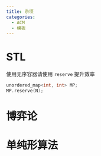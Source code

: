 ```yaml
---
title: 杂项
categories:
  - ACM
  - 模板
---
```




# STL



使用无序容器请使用 `reserve` 提升效率

``` cpp
unordered_map<int, int> MP;
MP.reserve(N);
```













# 博弈论



















# 单纯形算法





